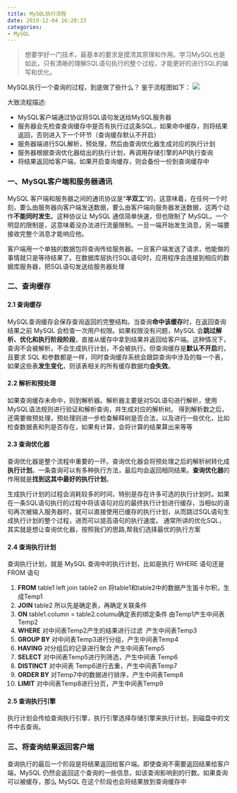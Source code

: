 ```yaml
---
title: MySQL执行流程
date: 2019-12-04 16:20:23
categories:
- MySQL
---
```


> 想要学好一门技术，最基本的要求是摸清其原理和作用。学习MySQL也是如此，只有清晰的理解SQL语句执行的整个过程，才能更好的进行SQL的编写和优化。

MySQL执行一个查询的过程，到底做了些什么？
鉴于流程图如下：
![](https://ned.oss-cn-beijing.aliyuncs.com/image/MySQL执行流程.png)

大致流程描述:

 - MySQL客户端通过协议将SQL语句发送给MySQL服务器
 - 服务器会先检查查询缓存中是否有执行过这条SQL，如果命中缓存，则将结果返回，否则进入下一个环节（查询缓存默认不开启）
 - 服务器端进行SQL解析，预处理，然后由查询优化器生成对应的执行计划
 - 服务器根据查询优化器给出的执行计划，再调用存储引擎的API执行查询
 - 将结果返回给客户端，如果开启查询缓存，则会备份一份到查询缓存中


### 一、MySQL客户端和服务器通讯
MySQL 客户端和服务器之间的通讯协议是“**半双工**”的，这意味着，在任何一个时刻，要么由服务器向客户端发送数据，要么由客户端向服务器发送数据，这两个动作**不能同时发生**。这种协议让 MySQL 通信简单快速，但也限制了 MySQL。一个明显的限制是，这意味着没办法进行流量限制。一旦一端开始发生消息，另一端要接收完整个消息才能响应他。

客户端用一个单独的数据包将查询传给服务器。一旦客户端发送了请求，他能做的事情就只是等待结果了。在数据库层执行SQL语句时，应用程序会连接到相应的数据库服务器，把SQL语句发送给服务器处理

### 二、查询缓存
#### 2.1 查询缓存
MySQL查询缓存会保存查询返回的完整结构。当查询**命中该缓存**时，在返回查询结果之前 MySQL 会检查一次用户权限。如果权限没有问题，MySQL 会**跳过解析、优化和执行阶段阶段**，直接从缓存中拿到结果并返回给客户端。这种情况下，查询不会被解析，不会生成执行计划，不会被执行。但查询缓存是**默认不开启**的，且要求 SQL 和参数都是一样，同时查询缓存系统会跟踪查询中涉及的每一个表，如果这些表**发生变化**，则该表相关的所有缓存数据均**会失效**。

#### 2.2 解析和预处理
如果查询缓存未命中，则到解析器。解析器主要是对SQL语句进行解析，使用 MySQL语法规则进行验证和解析查询，并生成对应的解析树。
得到解析数之后，还需要做预处理，预处理则进一步检查解释树是否合法，以及进行一些优化，比如检查数据表和列是否存在，如果有计算，会将计算的结果算出来等等

#### 2.3 查询优化器
查询优化器是整个流程中重要的一环。查询优化器会将预处理之后的解析树转化成**执行计划**。一条查询可以有多种执行方法，最后均会返回相同结果。**查询优化器**的作用就是**找到这其中最好的执行计划**。

生成执行计划的过程会消耗较多的时间，特别是存在许多可选的执行计划时。如果在一条SQL语句执行的过程中将该语句对应的最终执行计划进行缓存，当相似的语句再次被输入服务器时，就可以直接使用已缓存的执行计划，从而跳过SQL语句生成执行计划的整个过程，进而可以提高语句的执行速度。
通常所讲的优化SQL，其实就是想让查询优化器，按照我们的思路,帮我们选择最优的执行方案

#### 2.4 查询执行计划
查询执行计划，就是 MySQL 查询中的执行计划，比如是执行 WHERE 语句还是 FROM 语句

 1. **FROM** table1 left join table2 on 将table1和table2中的数据产生笛卡尔积，生成Temp1
 2. **JOIN** table2 所以先是确定表，再确定关联条件 
 3. **ON** table1.column = table2.columu确定表的绑定条件 由Temp1产生中间表Temp2 
 4. **WHERE** 对中间表Temp2产生的结果进行过滤  产生中间表Temp3
 5. **GROUP BY** 对中间表Temp3进行分组，产生中间表Temp4 
 6. **HAVING** 对分组后的记录进行聚合 产生中间表Temp5
 7. **SELECT** 对中间表Temp5进行列筛选，产生中间表 Temp6 
 8. **DISTINCT** 对中间表 Temp6进行去重，产生中间表Temp7 
 9. **ORDER BY** 对Temp7中的数据进行排序，产生中间表Temp8 
 10. **LIMIT** 对中间表Temp8进行分页，产生中间表Temp9

#### 2.5 查询执行引擎
执行计划会传给查询执行引擎，执行引擎选择存储引擎来执行计划，到磁盘中的文件中去查询。

### 三、将查询结果返回客户端
查询执行的最后一个阶段是将结果返回给客户端。即使查询不需要返回结果给客户端，MySQL 仍然会返回这个查询的一些信息，如该查询影响到的行数。如果查询可以被缓存，那么 MySQL 在这个阶段也会将结果放到查询缓存中